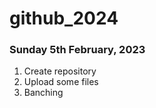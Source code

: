 # github_2024

### Sunday 5th February, 2023

1. Create repository
2. Upload some files
3. Banching
